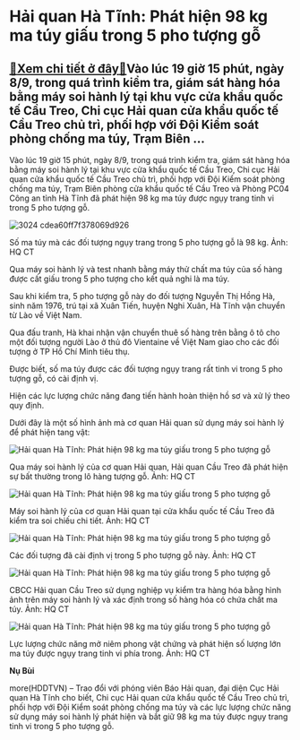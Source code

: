 Hải quan Hà Tĩnh: Phát hiện 98 kg ma túy giấu trong 5 pho tượng gỗ
==================================================================

[:gift:Xem chi tiết ở đây:gift:](https://hddtvn.com/hai-quan-ha-tinh-phat-hien-98-kg-ma-tuy-giau-trong-5-pho-tuong-go/)Vào lúc 19 giờ 15 phút, ngày 8/9, trong quá trình kiểm tra, giám sát hàng hóa bằng máy soi hành lý tại khu vực cửa khẩu quốc tế Cầu Treo, Chi cục Hải quan cửa khẩu quốc tế Cầu Treo chủ trì, phối hợp với Đội Kiểm soát phòng chống ma túy, Trạm Biên …
--------------------------------------------------------------------------------------------------------------------------------------------------------------------------------------------------------------------------------------------------------



Vào lúc 19 giờ 15 phút, ngày 8/9, trong quá trình kiểm tra, giám sát hàng hóa bằng máy soi hành lý tại khu vực cửa khẩu quốc tế Cầu Treo, Chi cục Hải quan cửa khẩu quốc tế Cầu Treo chủ trì, phối hợp với Đội Kiểm soát phòng chống ma túy, Trạm Biên phòng cửa khẩu quốc tế Cầu Treo và Phòng PC04 Công an tỉnh Hà Tĩnh đã phát hiện 98 kg ma túy được ngụy trang tinh vi trong 5 pho tượng gỗ.





![3024 cdea60ff7f378069d926](https://hddtvn.com/wp-content/uploads/2021/01/3024_cdea60ff7f378069d926-4.jpg "Số ma túy mà các đối tượng nguy trang trong 5 pho tượng gỗ là 98 kg.")


Số ma túy mà các đối tượng ngụy trang trong 5 pho tượng gỗ là 98 kg. Ảnh: HQ CT



Qua máy soi hành lý và test nhanh bằng máy thử chất ma túy của số hàng được cất giấu trong 5 pho tượng cho kết quả nghi là ma túy.


Sau khi kiểm tra, 5 pho tượng gỗ này do đối tượng Nguyễn Thị Hồng Hà, sinh năm 1976, trú tại xã Xuân Tiến, huyện Nghi Xuân, Hà Tĩnh vận chuyển từ Lào về Việt Nam.


Qua đấu tranh, Hà khai nhận vận chuyển thuê số hàng trên bằng ô tô cho một đối tượng người Lào ở thủ đô Vientaine về Việt Nam giao cho các đối tượng ở TP Hồ Chí Minh tiêu thụ.


Được biết, số ma túy được các đối tượng ngụy trang rất tinh vi trong 5 pho tượng gỗ, có cài định vị.


Hiện các lực lượng chức năng đang tiến hành hoàn thiện hồ sơ và xử lý theo quy định.


Dưới đây là một số hình ảnh mà cơ quan Hải quan sử dụng máy soi hành lý để phát hiện tang vật:





![Hải quan Hà Tĩnh: Phát hiện 98 kg ma túy giấu trong 5 pho tượng gỗ](https://hddtvn.com/wp-content/uploads/2021/01/3017_2feb1b590591facfa380-2.jpg "Hải quan Hà Tĩnh: Sử dụng máy soi phát hiện 98 kg ma túy giấu trong 5 pho tượng gỗ")


Qua máy soi hành lý của cơ quan Hải quan, Hải quan Cầu Treo đã phát hiện sự bất thường trong lô hàng tượng gỗ. Ảnh: HQ CT






![Hải quan Hà Tĩnh: Phát hiện 98 kg ma túy giấu trong 5 pho tượng gỗ](https://hddtvn.com/wp-content/uploads/2021/01/3022_23ac04c01b08e456bd19.jpg "Hải quan Hà Tĩnh: Sử dụng máy soi phát hiện 98 kg ma túy giấu trong 5 pho tượng gỗ")


Máy soi hành lý của cơ quan Hải quan tại cửa khẩu quốc tế Cầu Treo đã kiểm tra soi chiếu chi tiết. Ảnh: HQ CT






![Hải quan Hà Tĩnh: Phát hiện 98 kg ma túy giấu trong 5 pho tượng gỗ](https://hddtvn.com/wp-content/uploads/2021/01/3020_18b3f1deee1611484807.jpg "Hải quan Hà Tĩnh: Sử dụng máy soi phát hiện 98 kg ma túy giấu trong 5 pho tượng gỗ")


Các đối tượng đã cài định vị trong 5 pho tượng gỗ này. Ảnh: HQ CT






![Hải quan Hà Tĩnh: Phát hiện 98 kg ma túy giấu trong 5 pho tượng gỗ](https://hddtvn.com/wp-content/uploads/2021/01/3023_94dc736e6da692f8cbb7-2.jpg "Hải quan Hà Tĩnh: Sử dụng máy soi phát hiện 98 kg ma túy giấu trong 5 pho tượng gỗ")


CBCC Hải quan Cầu Treo sử dụng nghiệp vụ kiểm tra hàng hóa bằng hình ảnh trên máy soi hành lý và xác định trong số hàng hóa có chứa chất ma túy. Ảnh: HQ CT






![Hải quan Hà Tĩnh: Phát hiện 98 kg ma túy giấu trong 5 pho tượng gỗ](https://hddtvn.com/wp-content/uploads/2021/01/3019_3d8bc7afd86727397e76.jpg "Hải quan Hà Tĩnh: Sử dụng máy soi phát hiện 98 kg ma túy giấu trong 5 pho tượng gỗ")


Lực lượng chức năng mở niêm phong vật chứng và phát hiện số lượng lớn ma túy được ngụy trang tinh vi phía trong. Ảnh: HQ CT




**Nụ Bùi**



more(HDDTVN) – Trao đổi với phóng viên Báo Hải quan, đại diện Cục Hải quan Hà Tĩnh cho biết, Chi cục Hải quan cửa khẩu quốc tế Cầu Treo chủ trì, phối hợp với Đội Kiểm soát phòng chống ma túy và các lực lượng chức năng sử dụng máy soi hành lý phát hiện và bắt giữ 98 kg ma túy được ngụy trang tinh vi trong 5 pho tượng gỗ.

